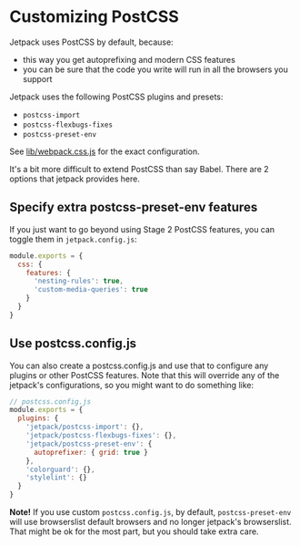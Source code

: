 # Customizing PostCSS

Jetpack uses PostCSS by default, because:

- this way you get autoprefixing and modern CSS features
- you can be sure that the code you write will run in all the browsers you support

Jetpack uses the following PostCSS plugins and presets:

- `postcss-import`
- `postcss-flexbugs-fixes`
- `postcss-preset-env`

See [lib/webpack.css.js](../lib/webpack.css.js) for the exact configuration.

It's a bit more difficult to extend PostCSS than say Babel. There are 2 options that jetpack provides here.

## Specify extra postcss-preset-env features

If you just want to go beyond using Stage 2 PostCSS features, you can toggle them in `jetpack.config.js`:

```js
module.exports = {
  css: {
    features: {
      'nesting-rules': true,
      'custom-media-queries': true
    }
  }
}
```

## Use postcss.config.js

You can also create a postcss.config.js and use that to configure any plugins or other PostCSS features. Note that this will override any of the jetpack's configurations, so you might want to do something like:

```js
// postcss.config.js
module.exports = {
  plugins: {
    'jetpack/postcss-import': {},
    'jetpack/postcss-flexbugs-fixes': {},
    'jetpack/postcss-preset-env': {
      autoprefixer: { grid: true }
    },
    'colorguard': {},
    'stylelint': {}
  }
}
```

**Note!** If you use custom `postcss.config.js`, by default, `postcss-preset-env` will use browserslist default browsers and no longer jetpack's browserslist. That might be ok for the most part, but you should take extra care.
